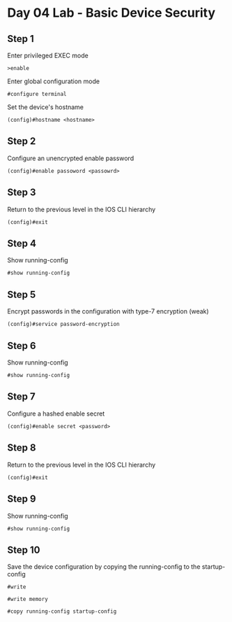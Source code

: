# Day 04 Lab - Basic Device Security

## Step 1

Enter privileged EXEC mode

```
>enable
```

Enter global configuration mode

```
#configure terminal
```

Set the device's hostname

```
(config)#hostname <hostname>
```

## Step 2

Configure an unencrypted enable password

```
(config)#enable passoword <passowrd>
```

## Step 3

Return to the previous level in the IOS CLI hierarchy

```
(config)#exit
```

## Step 4

Show running-config

```
#show running-config
```

## Step 5

Encrypt passwords in the configuration with type-7 encryption (weak)

```
(config)#service password-encryption
```

## Step 6

Show running-config

```
#show running-config
```

## Step 7

Configure a hashed enable secret

```
(config)#enable secret <password>
```

## Step 8

Return to the previous level in the IOS CLI hierarchy

```
(config)#exit
```

## Step 9

Show running-config

```
#show running-config
```

## Step 10

Save the device configuration by copying the running-config to the startup-config

```
#write
```

```
#write memory
```

```
#copy running-config startup-config
```
